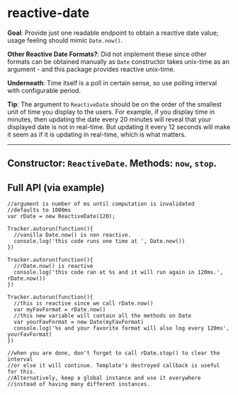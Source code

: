 # reactive-date

**Goal**: Provide just one readable endpoint to obtain a reactive date value; usage feeling should mimic `Date.now()`.

**Other Reactive Date Formats?**: Did not implement these since other formats can be obtained manually as `Date` constructor takes unix-time as an argument - and this package provides reactive unix-time.

**Underneath**: Time itself is a poll in certain sense, so use polling interval with configurable period.

**Tip**: The argument to `ReactiveDate` should be on the order of the smallest unit of time you display to the users. For example, if you display time in minutes, then updating the date every 20 minutes will reveal that your displayed date is not in real-time. But updating it every 12 seconds will make it seem as if it is updating in real-time, which is what matters.

---
Constructor: `ReactiveDate`.
Methods: `now`, `stop`.
---

## Full API (via example)
```
//argument is number of ms until computation is invalidated
//defaults to 1000ms
var rDate = new ReactiveDate(120);

Tracker.autorun(function(){
  //vanilla Date.now() is non reactive.
  console.log('this code runs one time at ', Date.now())
})

Tracker.autorun(function(){
  //rDate.now() is reactive
  console.log('this code ran at %s and it will run again in 120ms.', rDate.now())
})

Tracker.autorun(function(){
  //this is reactive since we call rDate.now()
  var myFavFormat = rDate.now()
  //this new variable will contain all the methods on Date
  var yourFavFormat = new Date(myFavFormat)
  console.log('%s and your favorite format will also log every 120ms', yourFavFormat)
})

//when you are done, don't forget to call rDate.stop() to clear the interval
//or else it will continue. Template's destroyed callback is useful for this.
//Alternatively, keep a global instance and use it everywhere
//instead of having many different instances.
```

